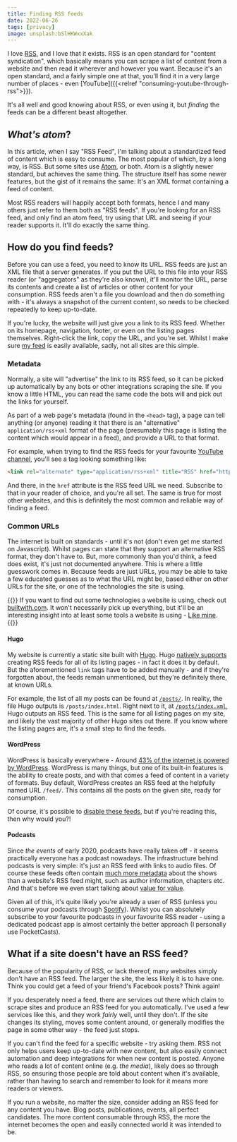 ```yaml
---
title: Finding RSS feeds
date: 2022-06-26
tags: [privacy]
image: unsplash:bSlHKWxxXak
---
```


I love [RSS](https://en.wikipedia.org/wiki/RSS), and I love that it exists. RSS is an open standard for "content syndication", which basically means you can scrape a list of content from a website and then read it wherever and however you want. Because it's an open standard, and a fairly simple one at that, you'll find it in a very large number of places - even [YouTube]({{<relref "consuming-youtube-through-rss">}}).

It's all well and good knowing about RSS, or even using it, but _finding_ the feeds can be a different beast altogether.

## _What's atom_?

In this article, when I say "RSS Feed", I'm talking about a standardized feed of content which is easy to consume. The most popular of which, by a long way, is RSS. But some sites use [Atom](https://en.wikipedia.org/wiki/Atom_(web_standard)), or both. Atom is a slightly newer standard, but achieves the same thing. The structure itself has some newer features, but the gist of it remains the same: It's an XML format containing a feed of content.

Most RSS readers will happily accept both formats, hence I and many others just refer to them both as "RSS feeds". If you're looking for an RSS feed, and only find an atom feed, try using that URL and seeing if your reader supports it. It'll do exactly the same thing.

## How do you find feeds?

Before you can use a feed, you need to know its URL. RSS feeds are just an XML file that a server generates. If you put the URL to this file into your RSS reader (or "aggregators" as they're also known), it'll monitor the URL, parse its contents and create a list of articles or other content for your consumption. RSS feeds aren't a file you download and then do something with - it's always a snapshot of the current content, so needs to be checked repeatedly to keep up-to-date.

If you're lucky, the website will just give you a link to its RSS feed. Whether on its homepage, navigation, footer, or even on the listing pages themselves. Right-click the link, copy the URL, and you're set. Whilst I make sure [my feed](/index.xml) is easily available, sadly, not all sites are this simple.

### Metadata

Normally, a site will "advertise" the link to its RSS feed, so it can be picked up automatically by any bots or other integrations scraping the site. If you know a little HTML, you can read the same code the bots will and pick out the links for yourself.

As part of a web page's metadata (found in the `<head>` tag), a page can tell anything (or anyone) reading it that there is an "alternative" `application/rss+xml` format of the page (presumably this page is listing the content which would appear in a feed), and provide a URL to that format.

For example, when trying to find the RSS feeds for your favourite [YouTube channel](https://www.youtube.com/channel/UCOWcZ6Wicl-1N34H0zZe38w), you'll see a tag looking something like:

```html
<link rel="alternate" type="application/rss+xml" title="RSS" href="https://www.youtube.com/feeds/videos.xml?channel_id=UCOWcZ6Wicl-1N34H0zZe38w" />
```

And there, in the `href` attribute is the RSS feed URL we need. Subscribe to that in your reader of choice, and you're all set. The same is true for most other websites, and this is definitely the most common and reliable way of finding a feed.

### Common URLs

The internet is built on standards - until it's not (don't even get me started on Javascript). Whilst pages can state that they support an alternative RSS format, they don't have to. But, more commonly than you'd think, a feed does exist, it's just not documented anywhere. This is where a little guesswork comes in. Because feeds are just URLs, you may be able to take a few educated guesses as to what the URL might be, based either on other URLs for the site, or one of the technologies the site is using.

{{<block tip>}}
If you want to find out some technologies a website is using, check out [builtwith.com](https://builtwith.com). It won't necessarily pick up everything, but it'll be an interesting insight into at least some tools a website is using - [Like mine](https://builtwith.com/theorangeone.net).
{{</block>}}

#### Hugo

My website is currently a static site built with [Hugo](https://gohugo.io). Hugo [natively supports](https://gohugo.io/templates/rss/) creating RSS feeds for all of its listing pages - in fact it does it by default. But the aforementioned `link` tags have to be added manually - and if they're forgotten about, the feeds remain unmentioned, but they're definitely there, at known URLs.

For example, the list of all my posts can be found at [`/posts/`](/posts/). In reality, the file Hugo outputs is `/posts/index.html`. Right next to it, at [`/posts/index.xml`](/posts/index.xml), Hugo outputs an RSS feed. This is the same for all listing pages on my site, and likely the vast majority of other Hugo sites out there. If you know where the listing pages are, it's a small step to find the feeds.

#### WordPress

WordPress is basically everywhere - Around [43% of the internet is powered by WordPress](https://w3techs.com/technologies/overview/content_management). WordPress is many things, but one of its built-in features is the ability to create posts, and with that comes a feed of content in a variety of formats. Buy default, WordPress creates an RSS feed at the helpfully named URL `/feed/`. This contains all the posts on the given site, ready for consumption.

Of course, it's possible to [disable these feeds](https://www.wpbeginner.com/wp-tutorials/how-to-disable-rss-feeds-in-wordpress/), but if you're reading this, then why would you?!

#### Podcasts

Since _the events_ of early 2020, podcasts have really taken off - it seems practically everyone has a podcast nowadays. The infrastructure behind podcasts is very simple: it's just an RSS feed with links to audio files. Of course these feeds often contain [much more metadata](https://github.com/Podcastindex-org/podcast-namespace) about the shows than a website's RSS feed might, such as author information, chapters etc. And that's before we even start talking about [value for value](https://podcastindex.org/podcast/value4value).

Given all of this, it's quite likely you're already a user of RSS (unless you consume your podcasts through [Spotify](https://beard.fm/blog/spotify-is-killing-podcasts)). Whilst you can absolutely subscribe to your favourite podcasts in your favourite RSS reader - using a dedicated podcast app is almost certainly the better approach (I personally use PocketCasts).

## What if a site doesn't have an RSS feed?

Because of the popularity of RSS, or lack thereof, many websites simply don't have an RSS feed. The larger the site, the less likely it is to have one. Think you could get a feed of your friend's Facebook posts? Think again!

If you desperately need a feed, there are services out there which claim to scrape sites and produce an RSS feed for you automatically. I've used a few services like this, and they work _fairly_ well, until they don't. If the site changes its styling, moves some content around, or generally modifies the page in some other way - the feed just stops.

If you can't find the feed for a specific website - try asking them. RSS not only helps users keep up-to-date with new content, but also easily connect automation and deep integrations for when new content is posted. Anyone who reads a lot of content online (e.g. _the media_), likely does so through RSS, so ensuring those people are told about content when it's available, rather than having to search and remember to look for it means more readers or viewers.

If you run a website, no matter the size, consider adding an RSS feed for any content you have. Blog posts, publications, events, all perfect candidates. The more content consumable through RSS, the more the internet becomes the open and easily connected world it was intended to be.
